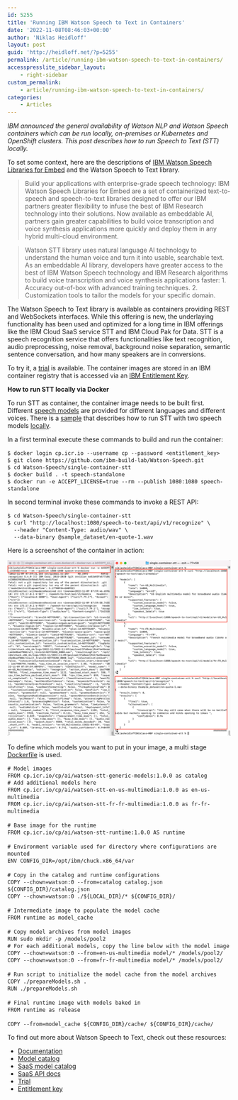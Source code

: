 ```yaml
---
id: 5255
title: 'Running IBM Watson Speech to Text in Containers'
date: '2022-11-08T08:46:03+00:00'
author: 'Niklas Heidloff'
layout: post
guid: 'http://heidloff.net/?p=5255'
permalink: /article/running-ibm-watson-speech-to-text-in-containers/
accesspresslite_sidebar_layout:
    - right-sidebar
custom_permalink:
    - article/running-ibm-watson-speech-to-text-in-containers/
categories:
    - Articles
---
```


*IBM announced the general availability of Watson NLP and Watson Speech containers which can be run locally, on-premises or Kubernetes and OpenShift clusters. This post describes how to run Speech to Text (STT) locally.*

To set some context, here are the descriptions of [IBM Watson Speech Libraries for Embed](https://www.ibm.com/products/watson-speech-embed-libraries) and the Watson Speech to Text library.

> Build your applications with enterprise-grade speech technology: IBM Watson Speech Libraries for Embed are a set of containerized text-to-speech and speech-to-text libraries designed to offer our IBM partners greater flexibility to infuse the best of IBM Research technology into their solutions. Now available as embeddable AI, partners gain greater capabilities to build voice transcription and voice synthesis applications more quickly and deploy them in any hybrid multi-cloud environment.

> Watson STT library uses natural language AI technology to understand the human voice and turn it into usable, searchable text. As an embeddable AI library, developers have greater access to the best of IBM Watson Speech technology and IBM Research algorithms to build voice transcription and voice synthesis applications faster: 1. Accuracy out-of-box with advanced training techniques. 2. Customization tools to tailor the models for your specific domain.

The Watson Speech to Text library is available as containers providing REST and WebSockets interfaces. While this offering is new, the underlaying functionality has been used and optimized for a long time in IBM offerings like the IBM Cloud SaaS service STT and IBM Cloud Pak for Data. STT is a speech recognition service that offers functionalities like text recognition, audio preprocessing, noise removal, background noise separation, semantic sentence conversation, and how many speakers are in conversions.

To try it, a [trial](https://www.ibm.com/products/watson-speech-embed-libraries) is available. The container images are stored in an IBM container registry that is accessed via an [IBM Entitlement Key](https://www.ibm.com/account/reg/us-en/subscribe?formid=urx-51726).

**How to run STT locally via Docker**

To run STT as container, the container image needs to be built first. Different [speech models](https://www.ibm.com/docs/en/watson-libraries?topic=wtsleh-models-catalog) are provided for different languages and different voices. There is a [sample](https://github.com/ibm-build-lab/Watson-Speech/tree/main/single-container-stt) that describes how to run STT with two speech models [locally](https://www.ibm.com/docs/en/watson-libraries?topic=rc-run-docker-run-1).

In a first terminal execute these commands to build and run the container:

```
$ docker login cp.icr.io --username cp --password <entitlement_key>                                          
$ git clone https://github.com/ibm-build-lab/Watson-Speech.git
$ cd Watson-Speech/single-container-stt      
$ docker build . -t speech-standalone
$ docker run -e ACCEPT_LICENSE=true --rm --publish 1080:1080 speech-standalone
```

In second terminal invoke these commands to invoke a REST API:

```
$ cd Watson-Speech/single-container-stt
$ curl "http://localhost:1080/speech-to-text/api/v1/recognize" \
  --header "Content-Type: audio/wav" \
  --data-binary @sample_dataset/en-quote-1.wav
```

Here is a screenshot of the container in action:

![image](/assets/img/2022/11/Screenshot-2022-11-09-at-09.02.18.png)

To define which models you want to put in your image, a multi stage [Dockerfile](https://github.com/ibm-build-lab/Watson-Speech/blob/main/single-container-stt/Dockerfile) is used.

```
# Model images
FROM cp.icr.io/cp/ai/watson-stt-generic-models:1.0.0 as catalog
# Add additional models here
FROM cp.icr.io/cp/ai/watson-stt-en-us-multimedia:1.0.0 as en-us-multimedia
FROM cp.icr.io/cp/ai/watson-stt-fr-fr-multimedia:1.0.0 as fr-fr-multimedia

# Base image for the runtime
FROM cp.icr.io/cp/ai/watson-stt-runtime:1.0.0 AS runtime

# Environment variable used for directory where configurations are mounted
ENV CONFIG_DIR=/opt/ibm/chuck.x86_64/var

# Copy in the catalog and runtime configurations
COPY --chown=watson:0 --from=catalog catalog.json ${CONFIG_DIR}/catalog.json
COPY --chown=watson:0 ./${LOCAL_DIR}/* ${CONFIG_DIR}/

# Intermediate image to populate the model cache
FROM runtime as model_cache

# Copy model archives from model images
RUN sudo mkdir -p /models/pool2
# For each additional models, copy the line below with the model image
COPY --chown=watson:0 --from=en-us-multimedia model/* /models/pool2/
COPY --chown=watson:0 --from=fr-fr-multimedia model/* /models/pool2/

# Run script to initialize the model cache from the model archives
COPY ./prepareModels.sh .
RUN ./prepareModels.sh

# Final runtime image with models baked in
FROM runtime as release

COPY --from=model_cache ${CONFIG_DIR}/cache/ ${CONFIG_DIR}/cache/
```

To find out more about Watson Speech to Text, check out these resources:

- [Documentation](https://www.ibm.com/docs/en/watson-libraries?topic=watson-text-speech-library-embed-home)
- [Model catalog](https://www.ibm.com/docs/en/watson-libraries?topic=wtsleh-models-catalog)
- [SaaS model catalog](https://cloud.ibm.com/docs/speech-to-text?topic=speech-to-text-models)
- [SaaS API docs](https://cloud.ibm.com/apidocs/speech-to-text)
- [Trial](https://www.ibm.com/products/watson-speech-embed-libraries)
- [Entitlement key](https://www.ibm.com/account/reg/us-en/subscribe?formid=urx-51726)